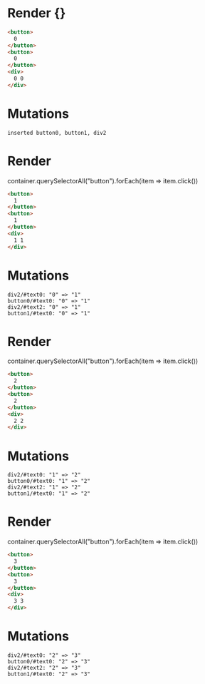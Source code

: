 # Render {}
```html
<button>
  0
</button>
<button>
  0
</button>
<div>
  0 0
</div>
```

# Mutations
```
inserted button0, button1, div2
```


# Render 
container.querySelectorAll("button").forEach(item => item.click())

```html
<button>
  1
</button>
<button>
  1
</button>
<div>
  1 1
</div>
```

# Mutations
```
div2/#text0: "0" => "1"
button0/#text0: "0" => "1"
div2/#text2: "0" => "1"
button1/#text0: "0" => "1"
```


# Render 
container.querySelectorAll("button").forEach(item => item.click())

```html
<button>
  2
</button>
<button>
  2
</button>
<div>
  2 2
</div>
```

# Mutations
```
div2/#text0: "1" => "2"
button0/#text0: "1" => "2"
div2/#text2: "1" => "2"
button1/#text0: "1" => "2"
```


# Render 
container.querySelectorAll("button").forEach(item => item.click())

```html
<button>
  3
</button>
<button>
  3
</button>
<div>
  3 3
</div>
```

# Mutations
```
div2/#text0: "2" => "3"
button0/#text0: "2" => "3"
div2/#text2: "2" => "3"
button1/#text0: "2" => "3"
```